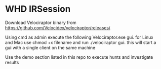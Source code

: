 # WHD IRSession

Download Velociraptor binary from https://github.com/Velocidex/velociraptor/releases/

Using cmd as admin execute the following Velociraptor.exe gui. for Linux and Mac use chmod +x filename and run ./velociraptor gui. this will start a gui with a single client on the same machine 

Use the demo section listed in this repo to execute hunts and investigate results



